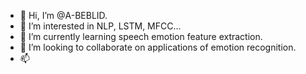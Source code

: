 - 👋 Hi, I’m @A-BEBLID.
- 👀 I’m interested in NLP, LSTM, MFCC...
- 🌱 I’m currently learning speech emotion feature extraction.
- 💞️ I’m looking to collaborate on applications of emotion recognition.
- 📫 

<!---
A-BEBLID/A-BEBLID is a ✨ special ✨ repository because its `README.md` (this file) appears on your GitHub profile.
You can click the Preview link to take a look at your changes.
--->
